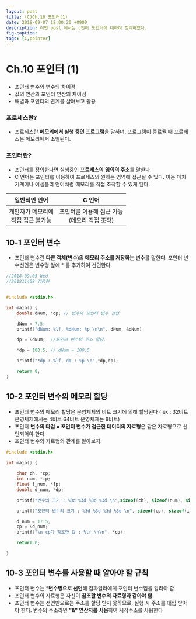 ```yaml
---
layout: post
title: (C)Ch.10 포인터(1)
date: 2018-09-07 12:00:20 +0900
description: 이번 post 에서는 c언어 포인터에 대하여 정리하였다.
fig-caption:
tags: [C,pointer]
---
```


# Ch.10 포인터 (1)

- 포인터 변수와 변수의 차이점
- 값의 연산과 포인터 연산의 차이점
- 배열과 포인터의 관계를 살펴보고 활용



### 프로세스란?

- 프로세스란 **메모리에서 실행 중인 프로그램**을 말하며, 
  프로그램이 종료될 때 프로세스는 메모리에서 소멸된다.

### 포인터란?

- 포인터를 정의한다면 실행중인 **프로세스의** **임의의 주소**를 말한다.
- C 언어는 포인터를 이용하여 프로세스의 원하는 영역에 접근될 수 있다. 이는 마치
  기계어나 어셈블리 언어처럼 메모리를 직접 조작할 수 있게 된다.

|              일반적인 언어               |                       C 언어                       |
| :--------------------------------------: | :------------------------------------------------: |
| 개발자가 메모리에<br /> 직접 접근 불가능 | 포인터를 이용해 접근 가능<br /> (메모리 직접 조작) |



## 10-1 포인터 변수

- 포인터 변수란 **다른 객체(변수)의 메모리 주소를 저장하는 변수**를 말한다. 포인터 변수선언은 변수명 앞에 * 를 추가하여 선언한다.

```c
//2018.09.05 Wed 
//201811458 정종현


#include <stdio.h>

int main() {
	double dNum, *dp; // 변수와 포인터 변수 선언

	dNum = 7.5;
	printf("dNum: %lf, %dNum: %p \n\n", dNum, &dNum);

	dp = &dNum;  //포인터 변수의 주소 할당,

	*dp = 100.5; // dNum = 100.5

	printf("*dp : %lf, dq : %p \n",*dp,dp);

	return 0; 
}
```



## 10-2 포인터 변수의 메모리 할당

- 포인터 변수의 메모리 할당은 운영체제의 비트 크기에 의해 할당된다 
  ( ex : 32비트 운영체제에서는 4비트 64비트 운영체제는 8비트)
- 포인터 **변수의 타입 = 포인터 변수가 접근한 데이터의 자료형**은 같은 자료형으로 선언되어야 한다.
- 포인터 변수와 자료형의 관계를 알아보자.

```c
#include <stdio.h>

int main() {
	
	char ch, *cp;
	int num, *ip;
	float f_num, *fp;
	double d_num, *dp;

	printf("변수의 크기 : %3d %3d %3d %3d \n",sizeof(ch), sizeof(num), sizeof(f_num), sizeof(d_num));

	printf("포인터 변수의 크기 : %3d %3d %3d %3d \n", sizeof(cp), sizeof(ip), sizeof(fp), sizeof(dp));

	d_num = 17.5;
	cp = &d_num;
	printf("\n cp가 참조한 값 : %lf \n\n", *cp);

	return 0;

}
```



## 10-3 포인터 변수를 사용할 때 알아야 할 규칙

- 포인터 변수는 ***변수명으로 선언**해 컴파일러에게 포인터 변수임을 알려야 함
- 포인터 변수의 자료형은 자신이 **참조할 변수의 자료형과 같아야 함.**
- 포인터 변수는 선언만으로는 주소를 할당 받지 못하므로, 실행 시 주소를 대입 받아야 한다.
  변수의 주소라면 **"&" 연산자를 사용**하여 시작주소를 사용한다

  